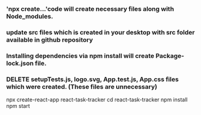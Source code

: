 

### 'npx create...'code will create necessary files along with Node_modules. 

### update src files which is created in your desktop with src folder available in github repository

### Installing dependencies via npm install will create Package-lock.json file.

### DELETE setupTests.js, logo.svg, App.test.js, App.css files which were created. (These files are unnecessary)




npx create-react-app react-task-tracker
cd react-task-tracker
npm install
npm start


